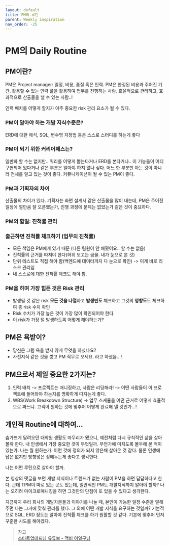 ```yaml
---
layout: default
title: PM의 루틴
parent: Weekly inspiration
nav_order: -25
---
```



# PM의 Daily Routine

## PM이란?
PM은 Project manager: 일정, 비용, 품질 혹은 인력. PM은 한정된 비용과 주어진 기간, 활용할 수 있는 인력 풀을 활용하여 업무를 진행하는 사람. 효율적으로 관리하고, 효과적으로 산출물을 낼 수 있는 사람..!

인력 배치를 어떻게 할지가 아주 중요한 risk 관리 요소가 될 수 있다.


### PM이 알아야 하는 개발 지식수준은?

ERD에 대한 해석, SQL, 변수명 지정법 등은 스스로 스터디를 하는게 좋다

### PM이 되기 위한 커리어패스는?
일반화 할 수는 없지만.. 쿼리를 어떻게 뽑는다거나 ERD를 본다거나..
이 기능들이 어디 구현되어 있다거나 같은 부분은 알아야 하지 않나 싶다.
어느 한 부분만 아는 것이 아니라 전체를 알고 있는 것이 좋다.
커뮤니케이션이 될 수 있는 PM이 좋다.


### PM과 기획자의 차이
산출물의 차이가 있다. 기획자는 화면 설계서 같은 산출물을 많이 내는데, PM은 주어진 일정에 얼만큼 잘 오픈했는가, 진행 과정에 문제는 없었는가 같은 것이 중요하다.


### PM의 할일: 진척률 관리

### 출근하면 진척률 체크하기 (업무의 진척률)
- 모든 책임은 PM에게 있기 때문 (다른 팀원이 안 해줬어요.. 할 수는 없음)
- 진척률의 근거를 따져야 한다(허위 보고는 금물. 내가 눈으로 본 것)
- 단위 테스트도 직접 해야 함(백엔드에 데이터까지 다 눈으로 확인)
  -> 이게 바로 리스크 관리임
- 내 스스로에 대한 진척률 체크도 해야 함.



### PM을 하며 가장 힘든 것은 Risk 관리
- 발생될 것 같은 risk **모든 것을 나열**하고 **발생빈도** 체크하고 그것의 **영향도**도 체크하여 총 risk 수치 확인
- Risk 수치가 가장 높은 것이 가장 많이 확인되어야 한다.
- 이 risk가 가장 덜 발생하도록 어떻게 해야하는가?



## PM은 욕받이?
- 당신은 그럼 욕을 받지 않게 무엇을 하셨나요?
- 사전지식 같은 것을 쌓고 PM 직무로 오세요. 라고 하셨음...!



## PM으로서 제일 중요한 2가지는?
1. 인력 배치
   -> 프로젝트는 매니징하고, 사람은 리딩해라!
   -> 어떤 사람들이 이 프로젝트에 들어와야 하는지를 명확하게 따지는게 좋다.
2. WBS(Work Breakdown Structure)
   -> 업무 스케쥴을 어떤 근거로 어떻게 효율적으로 짜느냐. 고객이 원하는 것에 맞추어 어떻게 완료해 낼 것인가...!



## 개인적 Routine에 대하여...

숨가쁘게 달려오던 대학원 생활도 마무리가 됐으니, 예전처럼 다시 규칙적인 삶을 살아볼까 한다.
내 인생에서 가장 중요한 것이 무엇일까. 무언가에 미치도록 몰두해 본 적이 있는가. 나는 뭘 원하는가. 이런 것에 정의가 되지 않은채 살아온 것 같다. 물론 인생에 답은 없지만 방향성은 정해두는게 좋다고 생각한다.

나는 어떤 루틴으로 살아야 할까. 

본 영상의 댓글을 보면 개발 지식이나 트렌드가 없는 사람이 PM을 하면 답답하다고 한다. 근데 TPM이 따로 있는 곳도 있는데, 일반적인 PM도 개발지식까지 알아야 할까? 나는 오히려 마이크로매니징을 하면 그것만의 단점이 또 있을 수 있다고 생각한다. 

지금까지 우리 회사의 개발자분들과 이야기를 나눌 때, 본인이 가능한 일정 수준을 말해주면 나는 그거에 맞춰 관리를 했다. 그 외에 어떤 개발 지식을 요구하는 것일까? 기본적으로 SQL, ERD 정도는 알아야 진척률 체크를 하기 원활할 것 같다. 기본에 맞추어 먼저 꾸준한 시도를 해야겠다.



> 참고<br>
> [스타트업테드님 유튜브 - 맥비 이일구님](https://youtu.be/LCh5VThua7k)